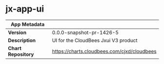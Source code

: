 # jx-app-ui

|App Metadata||
|---|---|
| **Version** | 0.0.0-snapshot-pr-1426-5 |
| **Description** | UI for the CloudBees Jxui V3 product |
| **Chart Repository** | https://charts.cloudbees.com/cjxd/cloudbees |
